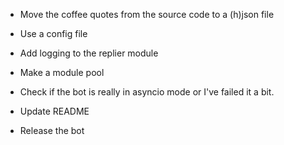 * Move the coffee quotes from the source code to a (h)json file
* Use a config file
* Add logging to the replier module

* Make a module pool

* Check if the bot is really in asyncio mode or I've failed it a bit.

* Update README
* Release the bot
